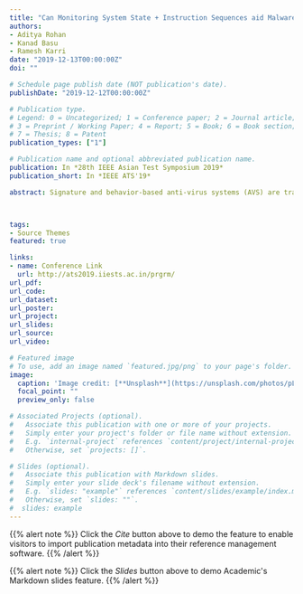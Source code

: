 ```yaml
---
title: "Can Monitoring System State + Instruction Sequences aid Malware Detection?"
authors:
- Aditya Rohan
- Kanad Basu
- Ramesh Karri
date: "2019-12-13T00:00:00Z"
doi: ""

# Schedule page publish date (NOT publication's date).
publishDate: "2019-12-12T00:00:00Z"

# Publication type.
# Legend: 0 = Uncategorized; 1 = Conference paper; 2 = Journal article;
# 3 = Preprint / Working Paper; 4 = Report; 5 = Book; 6 = Book section;
# 7 = Thesis; 8 = Patent
publication_types: ["1"]

# Publication name and optional abbreviated publication name.
publication: In *28th IEEE Asian Test Symposium 2019*
publication_short: In *IEEE ATS'19*

abstract: Signature and behavior-based anti-virus systems (AVS) are traditionally used to detect Malware. However, these AVS fail to catch metamorphic and polymorphic Malware - which can reconstruct themselves every generation or every instance. We introduce two Machine learning (ML) approaches on system state + instruction sequences --which use hardware debug data -- to detect such challenging  Malware. Our experiments on hundreds of  Intel Malware samples show that the techniques either alone or jointly  detect Malware with >= 99.5\% accuracy.



tags:
- Source Themes
featured: true

links:
- name: Conference Link
  url: http://ats2019.iiests.ac.in/prgrm/
url_pdf: 
url_code:
url_dataset:
url_poster:
url_project:
url_slides:
url_source:
url_video:

# Featured image
# To use, add an image named `featured.jpg/png` to your page's folder. 
image:
  caption: 'Image credit: [**Unsplash**](https://unsplash.com/photos/pLCdAaMFLTE)'
  focal_point: ""
  preview_only: false

# Associated Projects (optional).
#   Associate this publication with one or more of your projects.
#   Simply enter your project's folder or file name without extension.
#   E.g. `internal-project` references `content/project/internal-project/index.md`.
#   Otherwise, set `projects: []`.

# Slides (optional).
#   Associate this publication with Markdown slides.
#   Simply enter your slide deck's filename without extension.
#   E.g. `slides: "example"` references `content/slides/example/index.md`.
#   Otherwise, set `slides: ""`.
#  slides: example
---
```


{{% alert note %}}
Click the *Cite* button above to demo the feature to enable visitors to import publication metadata into their reference management software.
{{% /alert %}}

{{% alert note %}}
Click the *Slides* button above to demo Academic's Markdown slides feature.
{{% /alert %}}


